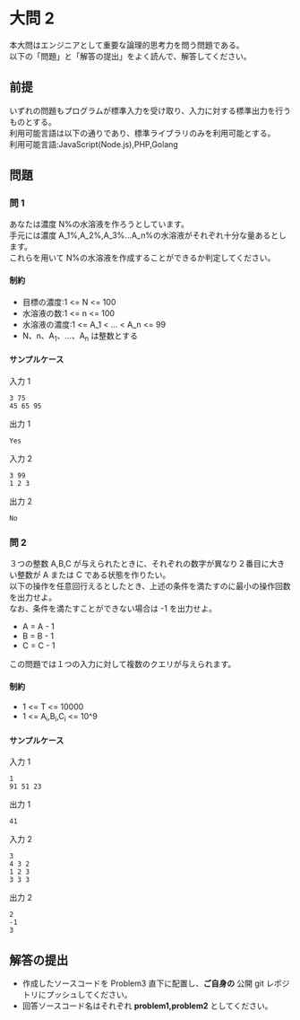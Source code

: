 # 大問 2

本大問はエンジニアとして重要な論理的思考力を問う問題である。  
以下の「問題」と「解答の提出」をよく読んで、解答してください。

## 前提

いずれの問題もプログラムが標準入力を受け取り、入力に対する標準出力を行うものとする。  
利用可能言語は以下の通りであり、標準ライブラリのみを利用可能とする。  
利用可能言語:JavaScript(Node.js),PHP,Golang

## 問題

### 問 1

あなたは濃度 N%の水溶液を作ろうとしています。  
手元には濃度 A_1%,A_2%,A_3%...A_n%の水溶液がそれぞれ十分な量あるとします。  
これらを用いて N%の水溶液を作成することができるか判定してください。

#### 制約

- 目標の濃度:1 <= N <= 100
- 水溶液の数:1 <= n <= 100
- 水溶液の濃度:1 <= A_1 < ... < A_n <= 99
- N、n、A<sub>1</sub>、...、A<sub>n</sub> は整数とする

#### サンプルケース

入力 1

```
3 75
45 65 95
```

出力 1

```
Yes
```

入力 2

```
3 99
1 2 3
```

出力 2

```
No
```

### 問 2

３つの整数 A,B,C が与えられたときに、それぞれの数字が異なり２番目に大きい整数が A または C である状態を作りたい。  
以下の操作を任意回行えるとしたとき、上述の条件を満たすのに最小の操作回数を出力せよ。  
なお、条件を満たすことができない場合は -1 を出力せよ。

- A = A - 1
- B = B - 1
- C = C - 1

この問題では１つの入力に対して複数のクエリが与えられます。

#### 制約

- 1 <= T <= 10000
- 1 <= A<sub>i</sub>,B<sub>i</sub>,C<sub>i</sub> <= 10^9

#### サンプルケース

入力 1

```
1
91 51 23
```

出力 1

```
41
```

入力 2

```
3
4 3 2
1 2 3
3 3 3
```

出力 2

```
2
-1
3
```

## 解答の提出

- 作成したソースコードを Problem3 直下に配置し、**ご自身の** 公開 git レポジトリにプッシュしてください。
- 回答ソースコード名はそれぞれ **problem1,problem2** としてください。
